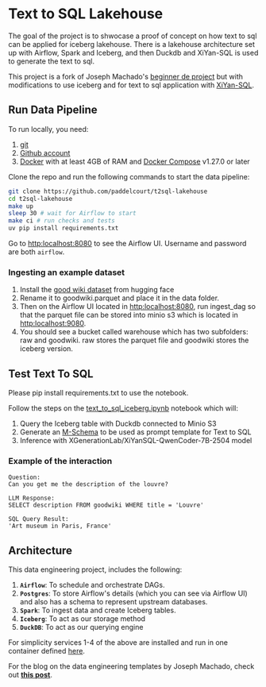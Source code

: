 # Text to SQL Lakehouse

The goal of the project is to shwocase a proof of concept on how text to sql can be applied for iceberg lakehouse. There is a lakehouse architecture set up with Airflow, Spark and Iceberg, and then Duckdb and XiYan-SQL is used to generate the text to sql.

This project is a fork of Joseph Machado's [beginner de project](https://github.com/josephmachado/beginner_de_project)
but with modifications to use iceberg and for text to sql application with [XiYan-SQL](https://github.com/XGenerationLab/XiYan-SQL).



## Run Data Pipeline


To run locally, you need:

1. [git](https://git-scm.com/book/en/v2/Getting-Started-Installing-Git)
2. [Github account](https://github.com/)
3. [Docker](https://docs.docker.com/engine/install/) with at least 4GB of RAM and [Docker Compose](https://docs.docker.com/compose/install/) v1.27.0 or later

Clone the repo and run the following commands to start the data pipeline:

```bash
git clone https://github.com/paddelcourt/t2sql-lakehouse
cd t2sql-lakehouse
make up
sleep 30 # wait for Airflow to start
make ci # run checks and tests
uv pip install requirements.txt
```

Go to [http:localhost:8080](http:localhost:8080) to see the Airflow UI. Username and password are both `airflow`.

### Ingesting an example dataset

1. Install the [good wiki dataset](https://huggingface.co/datasets/euirim/goodwiki) from hugging face
2. Rename it to goodwiki.parquet and place it in the data folder. 
3. Then on the Airflow UI located in [http:localhost:8080](http:localhost:8080), run ingest_dag so that the parquet file can be stored into minio s3 which is located in [http:localhost:9080](http:localhost:9080).
4. You should see a bucket called warehouse which has two subfolders: raw and goodwiki. raw stores the parquet file and goodwiki stores the iceberg version.


## Test Text To SQL 

Please pip install requirements.txt to use the notebook.

Follow the steps on the [text_to_sql_iceberg.ipynb](https://github.com/paddelcourt/t2sql-lakehouse/blob/master/t2sql/text_to_sql_iceberg.ipynb) notebook which will:
1. Query the Iceberg table with Duckdb connected to Minio S3
2. Generate an [M-Schema](https://github.com/XGenerationLab/M-Schema) to be used as prompt template for Text to SQL 
3. Inference with XGenerationLab/XiYanSQL-QwenCoder-7B-2504 model



### Example of the interaction

```
Question: 
Can you get me the description of the louvre?

LLM Response: 
SELECT description FROM goodwiki WHERE title = 'Louvre'

SQL Query Result:
'Art museum in Paris, France'

```
## Architecture

This data engineering project, includes the following:

1. **`Airflow`**: To schedule and orchestrate DAGs.
2. **`Postgres`**: To store Airflow's details (which you can see via Airflow UI) and also has a schema to represent upstream databases.
3. **`Spark`**: To ingest data and create Iceberg tables.
4. **`Iceberg`**: To act as our storage method
5. **`DuckDB`**: To act as our querying engine

For simplicity services 1-4 of the above are installed and run in one container defined [here](./containers/airflow/Dockerfile).





For the blog on the data engineering templates by Joseph Machado, check out **[this post](https://www.startdataengineering.com/post/data-engineering-projects-with-free-template/)**.